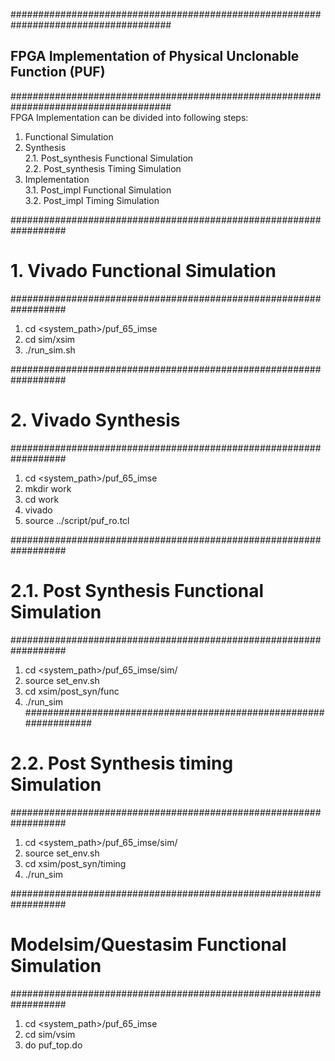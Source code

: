 #####################################################################################
##  FPGA Implementation of Physical Unclonable Function (PUF)
#####################################################################################                                                                                       
FPGA Implementation can be divided into following steps:                        
1. Functional Simulation                                                      
2. Synthesis                                                                   
	2.1. Post_synthesis Functional Simulation                                    
	2.2. Post_synthesis Timing Simulation                                        
3. Implementation                                                               
	3.1. Post_impl Functional Simulation                                          
	3.2. Post_impl Timing Simulation                                             


##################################################################
# 1. Vivado Functional Simulation
##################################################################
1. cd <system_path>/puf_65_imse
2. cd sim/xsim
3. ./run_sim.sh

##################################################################
# 2. Vivado Synthesis
##################################################################
1. cd <system_path>/puf_65_imse
2. mkdir work
3. cd work
4. vivado
5. source ../script/puf_ro.tcl


##################################################################
# 2.1. Post Synthesis Functional Simulation
##################################################################
1. cd  <system_path>/puf_65_imse/sim/
2. source set_env.sh
3. cd xsim/post_syn/func
4. ./run_sim
##################################################################
# 2.2. Post Synthesis timing Simulation
##################################################################
1. cd  <system_path>/puf_65_imse/sim/
2. source set_env.sh
3. cd xsim/post_syn/timing
4. ./run_sim 


##################################################################
# Modelsim/Questasim Functional Simulation
##################################################################
1. cd <system_path>/puf_65_imse
2. cd sim/vsim
3. do puf_top.do
